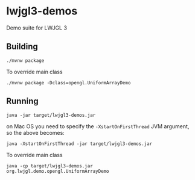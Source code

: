 # lwjgl3-demos
Demo suite for LWJGL 3

## Building

    ./mvnw package
    
To override main class

    ./mvnw package -Dclass=opengl.UniformArrayDemo

## Running

    java -jar target/lwjgl3-demos.jar

on Mac OS you need to specify the `-XstartOnFirstThread` JVM argument, so the above becomes:

    java -XstartOnFirstThread -jar target/lwjgl3-demos.jar

To override main class

    java -cp target/lwjgl3-demos.jar org.lwjgl.demo.opengl.UniformArrayDemo
